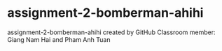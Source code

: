 # assignment-2-bomberman-ahihi
assignment-2-bomberman-ahihi created by GitHub Classroom
member: Giang Nam Hai and Pham Anh Tuan
